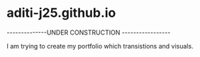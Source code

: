 # aditi-j25.github.io
--------------UNDER CONSTRUCTION -----------------

I am trying to create my portfolio which transistions and visuals. 